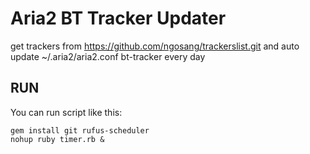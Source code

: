 # Aria2 BT Tracker Updater

get trackers from https://github.com/ngosang/trackerslist.git and auto update ~/.aria2/aria2.conf bt-tracker every day

## RUN

You can run script like this:

```
gem install git rufus-scheduler
nohup ruby timer.rb &
```